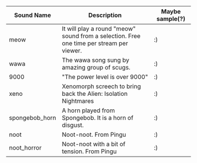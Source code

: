 | Sound Name | Description | Maybe sample(?) | 
| -------- | ------- | ------- |
| meow | It will play a round "meow" sound from a selection. Free one time per stream per viewer. | :) |
| wawa | The wawa song sung by amazing group of scugs. | :) |
| 9000 | "The power level is over 9000" | :) |
| xeno | Xenomorph screech to bring back the Alien: Isolation Nightmares | :) |
| spongebob_horn | A horn played from Spongebob. It is a horn of disgust.  | :) |
| noot | Noot-noot. From Pingu | :) |
| noot_horror | Noot-noot with a bit of tension. From Pingu | :) |


